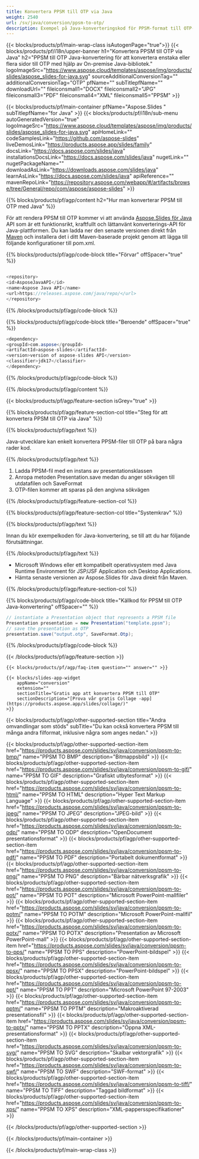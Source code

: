 ```yaml
---
title: Konvertera PPSM till OTP via Java
weight: 2540
url: /sv/java/conversion/ppsm-to-otp/ 
description: Exempel på Java-konverteringskod för PPSM-format till OTP-fil. Använd den här exempelkoden för att exportera PowerPoint- och OpenOffice-presentationer till OTP inom alla Java-baserade webb- eller skrivbordsapplikationer.
---
```


{{< blocks/products/pf/main-wrap-class isAutogenPage="true">}}
{{< blocks/products/pf/i18n/upper-banner h1="Konvertera PPSM till OTP via Java" h2="PPSM till OTP Java-konvertering för att konvertera enstaka eller flera sidor till OTP med hjälp av On-premise Java-bibliotek." logoImageSrc="https://www.aspose.cloud/templates/aspose/img/products/slides/aspose_slides-for-java.svg" sourceAdditionalConversionTag="" additionalConversionTag="OTP" pfName="" subTitlepfName="" downloadUrl="" fileiconsmall1="DOCX" fileiconsmall2="JPG" fileiconsmall3="PDF" fileiconsmall4="XML" fileiconsmall5="PPSM" >}}

{{< blocks/products/pf/main-container pfName="Aspose.Slides " subTitlepfName="for Java" >}}
{{< blocks/products/pf/i18n/sub-menu autoGeneratedVersion="true" logoImageSrc="https://www.aspose.cloud/templates/aspose/img/products/slides/aspose_slides-for-java.svg" apiHomeLink="" codeSamplesLink="https://github.com/aspose-slides" liveDemosLink="https://products.aspose.app/slides/family" docsLink="https://docs.aspose.com/slides/java" installationsDocsLink="https://docs.aspose.com/slides/java" nugetLink="" nugetPackageName="" downloadAsLink="https://downloads.aspose.com/slides/java" learnAsLink="https://docs.aspose.com/slides/java" apiReference="" mavenRepoLink="https://repository.aspose.com/webapp/#/artifacts/browse/tree/General/repo/com/aspose/aspose-slides" >}}

{{% blocks/products/pf/agp/content h2="Hur man konverterar PPSM till OTP med Java" %}}

 För att rendera PPSM till OTP kommer vi att använda
 [Aspose.Slides för Java](https://products.aspose.com/slides/sv/java)
 API som är ett funktionsrikt, kraftfullt och lättanvänt konverterings-API för Java-plattformen. Du kan ladda ner den senaste versionen direkt från
 [Maven](https://repository.aspose.com/webapp/#/artifacts/browse/tree/General/repo/com/aspose/aspose-slides)
 och installera det i ditt Maven-baserade projekt genom att lägga till följande konfigurationer till pom.xml.

{{% blocks/products/pf/agp/code-block title="Förvar" offSpacer="true" %}}

```cs

<repository>
<id>AsposeJavaAPI</id>
<name>Aspose Java API</name>
<url>https://releases.aspose.com/java/repo/</url>
</repository>

```

{{% /blocks/products/pf/agp/code-block %}}

{{% blocks/products/pf/agp/code-block title="Beroende" offSpacer="true" %}}

```cs
<dependency>
<groupId>com.aspose</groupId>
<artifactId>aspose-slides</artifactId>
<version>version of aspose-slides API</version>
<classifier>jdk17</classifier>
</dependency>

```

{{% /blocks/products/pf/agp/code-block %}}

{{% /blocks/products/pf/agp/content %}}

{{< blocks/products/pf/agp/feature-section isGrey="true" >}}

{{% blocks/products/pf/agp/feature-section-col title="Steg för att konvertera PPSM till OTP via Java" %}}

{{% blocks/products/pf/agp/text %}}

 Java-utvecklare kan enkelt konvertera PPSM-filer till OTP på bara några rader kod.

{{% /blocks/products/pf/agp/text %}}

1. Ladda PPSM-fil med en instans av presentationsklassen
1. Anropa metoden Presentation.save medan du anger sökvägen till utdatafilen och SaveFormat
1. OTP-filen kommer att sparas på den angivna sökvägen

{{% /blocks/products/pf/agp/feature-section-col %}}

{{% blocks/products/pf/agp/feature-section-col title="Systemkrav" %}}

{{% blocks/products/pf/agp/text %}}

 Innan du kör exempelkoden för Java-konvertering, se till att du har följande förutsättningar.

{{% /blocks/products/pf/agp/text %}}

- Microsoft Windows eller ett kompatibelt operativsystem med Java Runtime Environment för JSP/JSF Application och Desktop Applications.
- Hämta senaste versionen av Aspose.Slides för Java direkt från Maven.

{{% /blocks/products/pf/agp/feature-section-col %}}

{{% blocks/products/pf/agp/code-block title="Källkod för PPSM till OTP Java-konvertering" offSpacer="" %}}

```cs
// instantiate a Presentation object that represents a PPSM file
Presentation presentation = new Presentation("template.ppsm");
// save the presentation as OTP
presentation.save("output.otp", SaveFormat.Otp);   

```

{{% /blocks/products/pf/agp/code-block %}}

{{< /blocks/products/pf/agp/feature-section >}}

    {{< blocks/products/pf/agp/faq-item question="" answer="" >}}
 

<!-- aboutfile Starts -->

<!-- aboutfile Ends -->

    {{< blocks/slides-app-widget 
        appName="conversion"
        extension=""
        sectionTitle="Gratis app att konvertera PPSM till OTP" 
        sectionDescription="[Prova vår gratis Collage -app](https://products.aspose.app/slides/collage/)" 
    >}}
    
{{< blocks/products/pf/agp/other-supported-section title="Andra omvandlingar som stöds" subTitle="Du kan också konvertera PPSM till många andra filformat, inklusive några som anges nedan." >}}

{{< blocks/products/pf/agp/other-supported-section-item href="https://products.aspose.com/slides/sv/java/conversion/ppsm-to-bmp/" name="PPSM TO BMP" description="Bitmappsbild" >}}
{{< blocks/products/pf/agp/other-supported-section-item href="https://products.aspose.com/slides/sv/java/conversion/ppsm-to-gif/" name="PPSM TO GIF" description="Grafiskt utbytesformat" >}}
{{< blocks/products/pf/agp/other-supported-section-item href="https://products.aspose.com/slides/sv/java/conversion/ppsm-to-html/" name="PPSM TO HTML" description="Hyper Text Markup Language" >}}
{{< blocks/products/pf/agp/other-supported-section-item href="https://products.aspose.com/slides/sv/java/conversion/ppsm-to-jpeg/" name="PPSM TO JPEG" description="JPEG-bild" >}}
{{< blocks/products/pf/agp/other-supported-section-item href="https://products.aspose.com/slides/sv/java/conversion/ppsm-to-odp/" name="PPSM TO ODP" description="OpenDocument presentationsformat" >}}
{{< blocks/products/pf/agp/other-supported-section-item href="https://products.aspose.com/slides/sv/java/conversion/ppsm-to-pdf/" name="PPSM TO PDF" description="Portabelt dokumentformat" >}}
{{< blocks/products/pf/agp/other-supported-section-item href="https://products.aspose.com/slides/sv/java/conversion/ppsm-to-png/" name="PPSM TO PNG" description="Bärbar nätverksgrafik" >}}
{{< blocks/products/pf/agp/other-supported-section-item href="https://products.aspose.com/slides/sv/java/conversion/ppsm-to-pot/" name="PPSM TO POT" description="Microsoft PowerPoint-mallfiler" >}}
{{< blocks/products/pf/agp/other-supported-section-item href="https://products.aspose.com/slides/sv/java/conversion/ppsm-to-potm/" name="PPSM TO POTM" description="Microsoft PowerPoint-mallfil" >}}
{{< blocks/products/pf/agp/other-supported-section-item href="https://products.aspose.com/slides/sv/java/conversion/ppsm-to-potx/" name="PPSM TO POTX" description="Presentation av Microsoft PowerPoint-mall" >}}
{{< blocks/products/pf/agp/other-supported-section-item href="https://products.aspose.com/slides/sv/java/conversion/ppsm-to-pps/" name="PPSM TO PPS" description="PowerPoint-bildspel" >}}
{{< blocks/products/pf/agp/other-supported-section-item href="https://products.aspose.com/slides/sv/java/conversion/ppsm-to-ppsx/" name="PPSM TO PPSX" description="PowerPoint-bildspel" >}}
{{< blocks/products/pf/agp/other-supported-section-item href="https://products.aspose.com/slides/sv/java/conversion/ppsm-to-ppt/" name="PPSM TO PPT" description="Microsoft PowerPoint 97-2003" >}}
{{< blocks/products/pf/agp/other-supported-section-item href="https://products.aspose.com/slides/sv/java/conversion/ppsm-to-pptm/" name="PPSM TO PPTM" description="Makroaktiverad presentationsfil" >}}
{{< blocks/products/pf/agp/other-supported-section-item href="https://products.aspose.com/slides/sv/java/conversion/ppsm-to-pptx/" name="PPSM TO PPTX" description="Öppna XML-presentationsformat" >}}
{{< blocks/products/pf/agp/other-supported-section-item href="https://products.aspose.com/slides/sv/java/conversion/ppsm-to-svg/" name="PPSM TO SVG" description="Skalbar vektorgrafik" >}}
{{< blocks/products/pf/agp/other-supported-section-item href="https://products.aspose.com/slides/sv/java/conversion/ppsm-to-swf/" name="PPSM TO SWF" description="SWF-format" >}}
{{< blocks/products/pf/agp/other-supported-section-item href="https://products.aspose.com/slides/sv/java/conversion/ppsm-to-tiff/" name="PPSM TO TIFF" description="Taggad bildformat" >}}
{{< blocks/products/pf/agp/other-supported-section-item href="https://products.aspose.com/slides/sv/java/conversion/ppsm-to-xps/" name="PPSM TO XPS" description="XML-pappersspecifikationer" >}}

{{< /blocks/products/pf/agp/other-supported-section >}}

{{< /blocks/products/pf/main-container >}}
    
{{< /blocks/products/pf/main-wrap-class >}}